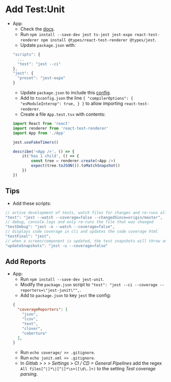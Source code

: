 # Add Test:Unit

- App:
  - Check the [docs](https://docs.expo.io/guides/setting-up-continuous-integration/).
  - Run `npm install --save-dev jest ts-jest jest-expo react-test-renderer npm install @types/react-test-renderer @types/jest`.
  - Update `package.json` with:
  ```javascript
  "scripts": {
    ...
    "test": "jest --ci"
  },
  "jest": {
    "preset": "jest-expo"
  }
  ```
  - Update `package.json` to include this [config](https://github.com/stringparser/expo-jest-typescript/blob/master/package.json).
  - Add to `tsconfig.json` the line `{ "compilerOptions": { "esModuleInterop": true, } }` to allow importing `react-test-renderer`.
  - Create a file `App.test.tsx` with contents:
  ```javascript
  import React from 'react'
  import renderer from 'react-test-renderer'
  import App from './App'

  jest.useFakeTimers()

  describe('<App />', () => {
      it('has 1 child', () => {
          const tree = renderer.create(<App />)
          expect(tree.toJSON()).toMatchSnapshot()
      })
  })
  ```

## Tips
- Add these scripts:
```javascript
// active development of tests, watch files for changes and re-runs all tests
"test": "jest --watch --coverage=false --changedSince=origin/master",
// debug, console.logs and only re-runs the file that was changed
"testDebug": "jest -o --watch --coverage=false",
// displays code coverage in cli and updates the code coverage html
"testFinal": "jest",
// when a screen/component is updated, the test snapshots will throw an error, this updates them
"updateSnapshots": "jest -u --coverage=false"
```

## Add Reports

- App:
  - Run `npm install --save-dev jest-unit`.
  - Modify the `package.json` script to `"test": "jest --ci --coverage --reporters=\"jest-junit\"",`.
  - Add to `package.json` to key `jest` the config:
  ```json
  {
    "coverageReporters": [
      "json",
      "lcov",
      "text",
      "clover",
      "cobertura"
    ],
  }
  ```
  - Run `echo coverage/ >> .gitignore`.
  - Run `echo junit.xml >> .gitignore`.
  - In *Gitlab > <Groupname> > <Reponame> > Settings > CI / CD > General Pipelines* add the regex `All files[^|]*\|[^|]*\s+([\d\.]+)` to the setting *Test coverage parsing*.
